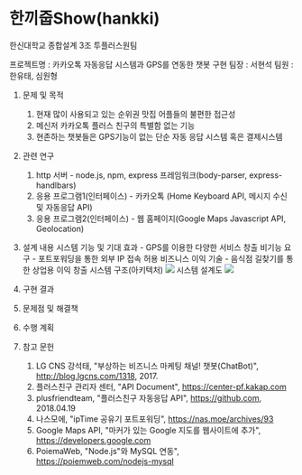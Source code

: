 # 한끼줍Show(hankki)

한신대학교 종합설계 3조 투플러스원팀

프로젝트명 : 카카오톡 자동응답 시스템과 GPS를 연동한 챗봇 구현
   팀장 : 서현석
   팀원 : 한유태, 심원형

1. 문제 및 목적
   1. 현재 많이 사용되고 있는 순위권 맛집 어플들의 불편한 접근성
   2. 메신저 카카오톡 플러스 친구의 특별함 없는 기능
   3. 현존하는 챗봇들은 GPS기능이 없는 단순 자동 응답 시스템 혹은 결제시스템

2. 관련 연구
   1. http 서버 - node.js, npm, express 프레임워크(body-parser, express-handlbars)
   2. 응용 프로그램1(인터페이스) - 카카오톡 (Home Keyboard API, 메시지 수신 및 자동응답 API)
   3. 응용 프로그램2(인터페이스) - 웹 홈페이지(Google Maps Javascript API, Geolocation)
 
3. 설계 내용
   시스템 기능 및 기대 효과 - GPS를 이용한 다양한 서비스 창출
   비기능 요구 - 포트포워딩을 통한 외부 IP 접속 허용
   비즈니스 이익 기술 - 음식점 길찾기를 통한 상업용 이익 창출
   시스템 구조(아키텍처)
   <img src="/system-architecture"></img>
   시스템 설계도
   <img src="/system-design"></img>
   
4. 구현 결과

5. 문제점 및 해결책

6. 수행 계획

7. 참고 문헌
   1. LG CNS 강석태, "부상하는 비즈니스 마케팅 채널! 챗봇(ChatBot)", http://blog.lgcns.com/1318, 2017.
   2. 플러스친구 관리자 센터, "API Document", https://center-pf.kakap.com
   3. plusfriendteam, "플러스친구 자동응답 API", https://github.com, 2018.04.19
   4. 나스모에, "ipTime 공유기 포트포워딩", https://nas.moe/archives/93
   5. Google Maps API, "마커가 있는 Google 지도를 웹사이트에 추가", https://developers.google.com
   6. PoiemaWeb, "Node.js"와 MySQL 연동", https://poiemweb.com/nodejs-mysql
